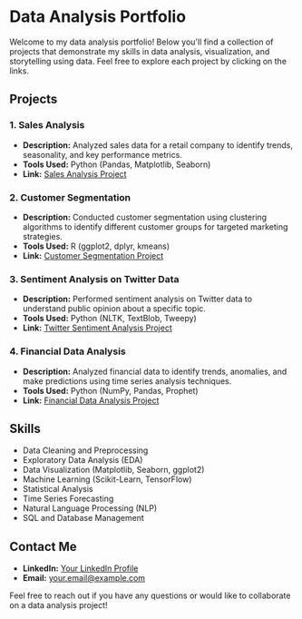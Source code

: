 # Data Analysis Portfolio

Welcome to my data analysis portfolio! Below you'll find a collection of projects that demonstrate my skills in data analysis, visualization, and storytelling using data. Feel free to explore each project by clicking on the links.

## Projects

### 1. Sales Analysis
- **Description:** Analyzed sales data for a retail company to identify trends, seasonality, and key performance metrics.
- **Tools Used:** Python (Pandas, Matplotlib, Seaborn)
- **Link:** [Sales Analysis Project](link-to-sales-analysis)

### 2. Customer Segmentation
- **Description:** Conducted customer segmentation using clustering algorithms to identify different customer groups for targeted marketing strategies.
- **Tools Used:** R (ggplot2, dplyr, kmeans)
- **Link:** [Customer Segmentation Project](link-to-customer-segmentation)

### 3. Sentiment Analysis on Twitter Data
- **Description:** Performed sentiment analysis on Twitter data to understand public opinion about a specific topic.
- **Tools Used:** Python (NLTK, TextBlob, Tweepy)
- **Link:** [Twitter Sentiment Analysis Project](link-to-twitter-sentiment-analysis)

### 4. Financial Data Analysis
- **Description:** Analyzed financial data to identify trends, anomalies, and make predictions using time series analysis techniques.
- **Tools Used:** Python (NumPy, Pandas, Prophet)
- **Link:** [Financial Data Analysis Project](link-to-financial-data-analysis)

## Skills
- Data Cleaning and Preprocessing
- Exploratory Data Analysis (EDA)
- Data Visualization (Matplotlib, Seaborn, ggplot2)
- Machine Learning (Scikit-Learn, TensorFlow)
- Statistical Analysis
- Time Series Forecasting
- Natural Language Processing (NLP)
- SQL and Database Management

## Contact Me
- **LinkedIn:** [Your LinkedIn Profile](link-to-linkedin)
- **Email:** your.email@example.com

Feel free to reach out if you have any questions or would like to collaborate on a data analysis project!

